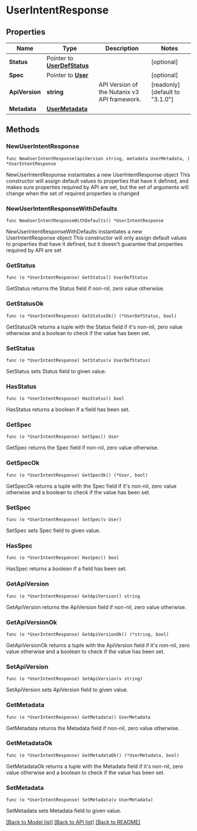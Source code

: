# UserIntentResponse

## Properties

Name | Type | Description | Notes
------------ | ------------- | ------------- | -------------
**Status** | Pointer to [**UserDefStatus**](UserDefStatus.md) |  | [optional] 
**Spec** | Pointer to [**User**](User.md) |  | [optional] 
**ApiVersion** | **string** | API Version of the Nutanix v3 API framework. | [readonly] [default to "3.1.0"]
**Metadata** | [**UserMetadata**](UserMetadata.md) |  | 

## Methods

### NewUserIntentResponse

`func NewUserIntentResponse(apiVersion string, metadata UserMetadata, ) *UserIntentResponse`

NewUserIntentResponse instantiates a new UserIntentResponse object
This constructor will assign default values to properties that have it defined,
and makes sure properties required by API are set, but the set of arguments
will change when the set of required properties is changed

### NewUserIntentResponseWithDefaults

`func NewUserIntentResponseWithDefaults() *UserIntentResponse`

NewUserIntentResponseWithDefaults instantiates a new UserIntentResponse object
This constructor will only assign default values to properties that have it defined,
but it doesn't guarantee that properties required by API are set

### GetStatus

`func (o *UserIntentResponse) GetStatus() UserDefStatus`

GetStatus returns the Status field if non-nil, zero value otherwise.

### GetStatusOk

`func (o *UserIntentResponse) GetStatusOk() (*UserDefStatus, bool)`

GetStatusOk returns a tuple with the Status field if it's non-nil, zero value otherwise
and a boolean to check if the value has been set.

### SetStatus

`func (o *UserIntentResponse) SetStatus(v UserDefStatus)`

SetStatus sets Status field to given value.

### HasStatus

`func (o *UserIntentResponse) HasStatus() bool`

HasStatus returns a boolean if a field has been set.

### GetSpec

`func (o *UserIntentResponse) GetSpec() User`

GetSpec returns the Spec field if non-nil, zero value otherwise.

### GetSpecOk

`func (o *UserIntentResponse) GetSpecOk() (*User, bool)`

GetSpecOk returns a tuple with the Spec field if it's non-nil, zero value otherwise
and a boolean to check if the value has been set.

### SetSpec

`func (o *UserIntentResponse) SetSpec(v User)`

SetSpec sets Spec field to given value.

### HasSpec

`func (o *UserIntentResponse) HasSpec() bool`

HasSpec returns a boolean if a field has been set.

### GetApiVersion

`func (o *UserIntentResponse) GetApiVersion() string`

GetApiVersion returns the ApiVersion field if non-nil, zero value otherwise.

### GetApiVersionOk

`func (o *UserIntentResponse) GetApiVersionOk() (*string, bool)`

GetApiVersionOk returns a tuple with the ApiVersion field if it's non-nil, zero value otherwise
and a boolean to check if the value has been set.

### SetApiVersion

`func (o *UserIntentResponse) SetApiVersion(v string)`

SetApiVersion sets ApiVersion field to given value.


### GetMetadata

`func (o *UserIntentResponse) GetMetadata() UserMetadata`

GetMetadata returns the Metadata field if non-nil, zero value otherwise.

### GetMetadataOk

`func (o *UserIntentResponse) GetMetadataOk() (*UserMetadata, bool)`

GetMetadataOk returns a tuple with the Metadata field if it's non-nil, zero value otherwise
and a boolean to check if the value has been set.

### SetMetadata

`func (o *UserIntentResponse) SetMetadata(v UserMetadata)`

SetMetadata sets Metadata field to given value.



[[Back to Model list]](../README.md#documentation-for-models) [[Back to API list]](../README.md#documentation-for-api-endpoints) [[Back to README]](../README.md)


